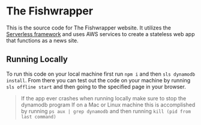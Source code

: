 # The Fishwrapper
This is the source code for The Fishwrapper website. It utilizes the [Serverless framework](https://serverless.com/) and uses AWS services to create a stateless web app that functions as a news site.

## Running Locally
To run this code on your local machine first run `npm i` and then `sls dynamodb install`. From there you can test out the code on your machine by running `sls offline start` and then going to the specified page in your browser.

> If the app ever crashes when running locally make sure to stop the dynamodb program
> If on a Mac or Linux machine this is accomplished by running `ps aux | grep dynamodb` and then running `kill (pid from last command)`
